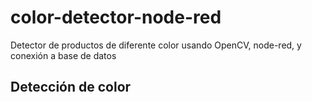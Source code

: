 # color-detector-node-red
Detector de productos de diferente color usando OpenCV, node-red, y conexión a base de datos

## Detección de color
